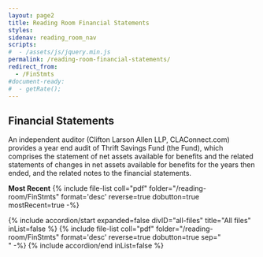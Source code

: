 ```yaml
---
layout: page2
title: Reading Room Financial Statements
styles:
sidenav: reading_room_nav
scripts:
#  - /assets/js/jquery.min.js
permalink: /reading-room-financial-statements/
redirect_from:
  - /FinStmts
#document-ready:
#  - getRate();
---
```


## Financial Statements

An independent auditor (Clifton Larson Allen LLP, CLAConnect.com) provides a year end audit of Thrift Savings Fund (the Fund), which comprises the statement of net assets available for benefits and the related statements of changes in net assets available for benefits for the years then ended, and the related notes to the financial statements.


**Most Recent** {% include file-list coll="pdf" folder="/reading-room/FinStmts" format='desc' reverse=true dobutton=true mostRecent=true -%}

<div class="usa-accordion">
{% include accordion/start expanded=false divID="all-files" title="All files" inList=false %}
{% include file-list coll="pdf" folder="/reading-room/FinStmts" format='desc' reverse=true dobutton=true sep="<br>" -%}
{% include accordion/end  inList=false %}
</div>
<!-- CONTENT END -->
